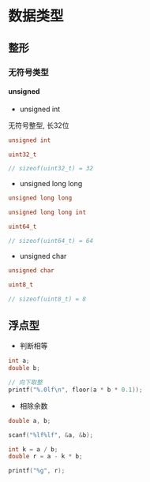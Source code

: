 <!--
 * @Description: 
 * @Version: 1.0
 * @Author: dalao
 * @Email: dalao_li@163.com
 * @Date: 2023-02-09 22:22:31
 * @LastEditors: dalao
 * @LastEditTime: 2023-02-09 22:22:36
-->

# 数据类型


## 整形

### 无符号类型

#### unsigned

- unsigned int

无符号整型, 长32位

```c
unsigned int

uint32_t

// sizeof(uint32_t) = 32
```


- unsigned long long

```c
unsigned long long

unsigned long long int

uint64_t

// sizeof(uint64_t) = 64
```


- unsigned char

```c
unsigned char

uint8_t

// sizeof(uint8_t) = 8
```


## 浮点型


- 判断相等


```c
int a;
double b;

// 向下取整
printf("%.0lf\n", floor(a * b * 0.1));
```


- 相除余数


```c
double a, b;

scanf("%lf%lf", &a, &b);

int k = a / b;
double r = a - k * b;

printf("%g", r);
```
